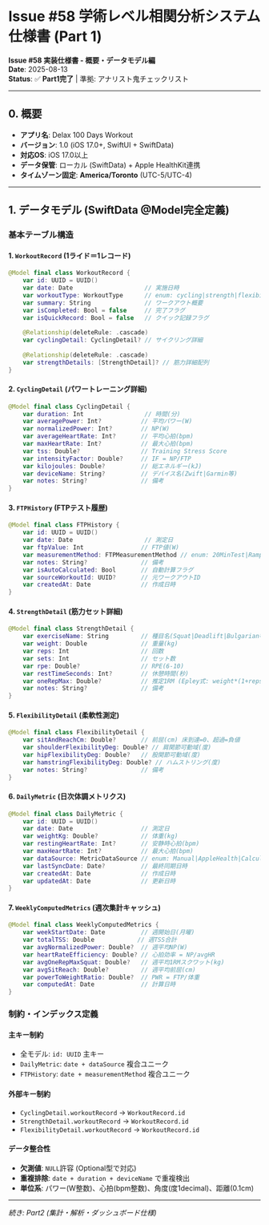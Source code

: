 # Issue #58 学術レベル相関分析システム仕様書 (Part 1)

**Issue #58 実装仕様書 - 概要・データモデル編**  
**Date**: 2025-08-13  
**Status**: ✅ **Part1完了** | 準拠: アナリスト鬼チェックリスト

---

## 0. 概要

- **アプリ名**: Delax 100 Days Workout  
- **バージョン**: 1.0 (iOS 17.0+, SwiftUI + SwiftData)  
- **対応OS**: iOS 17.0以上  
- **データ保管**: ローカル (SwiftData) + Apple HealthKit連携  
- **タイムゾーン固定**: **America/Toronto** (UTC-5/UTC-4)

---

## 1. データモデル (SwiftData @Model完全定義)

### 基本テーブル構造

#### 1. `WorkoutRecord` (1ライド＝1レコード)
```swift
@Model final class WorkoutRecord {
    var id: UUID = UUID()
    var date: Date                    // 実施日時
    var workoutType: WorkoutType      // enum: cycling|strength|flexibility|pilates|yoga
    var summary: String               // ワークアウト概要
    var isCompleted: Bool = false     // 完了フラグ
    var isQuickRecord: Bool = false   // クイック記録フラグ
    
    @Relationship(deleteRule: .cascade)
    var cyclingDetail: CyclingDetail? // サイクリング詳細
    
    @Relationship(deleteRule: .cascade) 
    var strengthDetails: [StrengthDetail]? // 筋力詳細配列
}
```

#### 2. `CyclingDetail` (パワートレーニング詳細)
```swift
@Model final class CyclingDetail {
    var duration: Int                 // 時間(分)
    var averagePower: Int?           // 平均パワー(W) 
    var normalizedPower: Int?        // NP(W)
    var averageHeartRate: Int?       // 平均心拍(bpm)
    var maxHeartRate: Int?           // 最大心拍(bpm)
    var tss: Double?                 // Training Stress Score
    var intensityFactor: Double?     // IF = NP/FTP
    var kilojoules: Double?          // 総エネルギー(kJ)
    var deviceName: String?          // デバイス名(Zwift|Garmin等)
    var notes: String?               // 備考
}
```

#### 3. `FTPHistory` (FTPテスト履歴)
```swift
@Model final class FTPHistory {
    var id: UUID = UUID()
    var date: Date                    // 測定日
    var ftpValue: Int                // FTP値(W)
    var measurementMethod: FTPMeasurementMethod // enum: 20MinTest|RampTest|Manual
    var notes: String?               // 備考
    var isAutoCalculated: Bool       // 自動計算フラグ
    var sourceWorkoutId: UUID?       // 元ワークアウトID
    var createdAt: Date              // 作成日時
}
```

#### 4. `StrengthDetail` (筋力セット詳細)
```swift
@Model final class StrengthDetail {
    var exerciseName: String         // 種目名(Squat|Deadlift|Bulgarian等)
    var weight: Double               // 重量(kg)
    var reps: Int                    // 回数
    var sets: Int                    // セット数
    var rpe: Double?                 // RPE(6-10)
    var restTimeSeconds: Int?        // 休憩時間(秒)
    var oneRepMax: Double?           // 推定1RM (Epley式: weight*(1+reps/30))
    var notes: String?               // 備考
}
```

#### 5. `FlexibilityDetail` (柔軟性測定)
```swift
@Model final class FlexibilityDetail {
    var sitAndReachCm: Double?       // 前屈(cm) 床到達=0、超過=負値
    var shoulderFlexibilityDeg: Double? // 肩関節可動域(度)
    var hipFlexibilityDeg: Double?   // 股関節可動域(度) 
    var hamstringFlexibilityDeg: Double? // ハムストリング(度)
    var notes: String?               // 備考
}
```

#### 6. `DailyMetric` (日次体調メトリクス)
```swift
@Model final class DailyMetric {
    var id: UUID = UUID()
    var date: Date                   // 測定日
    var weightKg: Double?            // 体重(kg)
    var restingHeartRate: Int?       // 安静時心拍(bpm)
    var maxHeartRate: Int?           // 最大心拍(bpm)
    var dataSource: MetricDataSource // enum: Manual|AppleHealth|Calculated
    var lastSyncDate: Date?          // 最終同期日時
    var createdAt: Date              // 作成日時
    var updatedAt: Date              // 更新日時
}
```

#### 7. `WeeklyComputedMetrics` (週次集計キャッシュ)
```swift
@Model final class WeeklyComputedMetrics {
    var weekStartDate: Date          // 週開始日(月曜)
    var totalTSS: Double            // 週TSS合計
    var avgNormalizedPower: Double?  // 週平均NP(W)
    var heartRateEfficiency: Double? // 心拍効率 = NP/avgHR
    var avgOneRepMaxSquat: Double?   // 週平均1RMスクワット(kg)
    var avgSitReach: Double?         // 週平均前屈(cm)
    var powerToWeightRatio: Double?  // PWR = FTP/体重
    var computedAt: Date             // 計算日時
}
```

### 制約・インデックス定義

#### 主キー制約
- 全モデル: `id: UUID` 主キー
- `DailyMetric`: `date + dataSource` 複合ユニーク
- `FTPHistory`: `date + measurementMethod` 複合ユニーク

#### 外部キー制約
- `CyclingDetail.workoutRecord` → `WorkoutRecord.id`
- `StrengthDetail.workoutRecord` → `WorkoutRecord.id`
- `FlexibilityDetail.workoutRecord` → `WorkoutRecord.id`

#### データ整合性
- **欠測値**: `NULL`許容 (Optional型で対応)
- **重複排除**: `date + duration + deviceName` で重複検出
- **単位系**: パワー(W整数)、心拍(bpm整数)、角度(度1decimal)、距離(0.1cm)

---

*続き: Part2 (集計・解析・ダッシュボード仕様)*